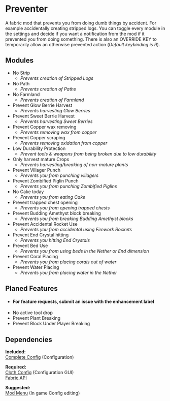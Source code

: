 # Preventer

A fabric mod that prevents you from doing dumb things by accident.
For example accidentally creating stripped logs.
You can toggle every module in the settings and decide if 
you want a notification from the mod if it prevented you from doing something.
There is also an OVERRIDE KEY to temporarily allow an otherwise prevented action (_Default keybinding is R_).

## **Modules**
- No Strip
  - _Prevents creation of Stripped Logs_
- No Path
  - _Prevents creation of Paths_
- No Farmland
  - _Prevents creation of Farmland_
- Prevent Glow Berrie Harvest
  - _Prevents harvesting Glow Berries_
- Prevent Sweet Berrie Harvest
  - _Prevents harvesting Sweet Berries_
- Prevent Copper wax removing
  - _Prevents removing wax from copper_
- Prevent Copper scraping
  - _Prevents removing oxidation from copper_
- Low Durability Protection
  - _Prevent tools & weapons from being broken due to low durability_
- Only harvest mature Crops
  - _Prevents harvesting/breaking of non-mature plants_
- Prevent Villager Punch
  - _Prevents you from punching villagers_
- Prevent Zombified Piglin Punch
  - _Prevents you from punching Zombified Piglins_
- No Cake today
  - _Prevents you from eating Cake_
- Prevent trapped chest opening
  - _Prevents you from opening trapped chests_
- Prevent Budding Amethyst block breaking
  - _Prevents you from breaking Budding Amethyst blocks_
- Prevent Accidental Rocket Use
  - _Prevents you from accidental using Firework Rockets_
- Prevent End Crystal hitting
  - _Prevents you hitting End Crystals_
- Prevent Bed Use
  - _Prevents you from using beds in the Nether or End dimension_
- Prevent Coral Placing
  - _Prevents you from placing corals out of water_
- Prevent Water Placing
  - _Prevents you from placing water in the Nether_

## Planed Features
- #### For feature requests, submit an issue with the enhancement label
- No active tool drop
- Prevent Plant Breaking
- Prevent Block Under Player Breaking


## Dependencies
**Included:**  
[Complete Config](https://gitlab.com/Lortseam/completeconfig) (Configuration)

**Required:**  
[Cloth Config](https://github.com/shedaniel/cloth-config) (Configuration GUI)  
[Fabric API](https://github.com/FabricMC/fabric)

**Suggested:**  
[Mod Menu](https://github.com/TerraformersMC/ModMenu) (In game Config editing)

